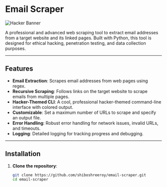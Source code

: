 # Email Scraper

![Hacker Banner](https://via.placeholder.com/800x200.png?text=Email+Scraper+-+Hacker+Theme) <!-- Replace with an actual image if you have one -->

A professional and advanced web scraping tool to extract email addresses from a target website and its linked pages. Built with Python, this tool is designed for ethical hacking, penetration testing, and data collection purposes.

---

## Features

- **Email Extraction**: Scrapes email addresses from web pages using regex.
- **Recursive Scraping**: Follows links on the target website to scrape emails from multiple pages.
- **Hacker-Themed CLI**: A cool, professional hacker-themed command-line interface with colored output.
- **Customizable**: Set a maximum number of URLs to scrape and specify an output file.
- **Error Handling**: Robust error handling for network issues, invalid URLs, and timeouts.
- **Logging**: Detailed logging for tracking progress and debugging.

---

## Installation

1. **Clone the repository**:
   ```bash
   git clone https://github.com/shiboshreeroy/email-scraper.git
   cd email-scraper